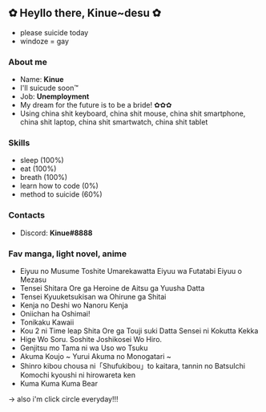 ## ✿ Heyllo there, Kinue~desu ✿
- please suicide today
- windoze = gay

### About me
- Name: **Kinue**
- I'll suicude soon:tm:
- Job: **Unemployment**
- My dream for the future is to be a bride! ✿✿✿
- Using china shit keyboard, china shit mouse, china shit smartphone, china shit laptop, china shit smartwatch, china shit tablet

### Skills
- sleep (100%)
- eat (100%)
- breath (100%)
- learn how to code (0%)
- method to suicide (60%)

### Contacts
- Discord: **Kinue#8888**

### Fav manga, light novel, anime
- Eiyuu no Musume Toshite Umarekawatta Eiyuu wa Futatabi Eiyuu o Mezasu
- Tensei Shitara Ore ga Heroine de Aitsu ga Yuusha Datta
- Tensei Kyuuketsukisan wa Ohirune ga Shitai
- Kenja no Deshi wo Nanoru Kenja
- Oniichan ha Oshimai!
- Tonikaku Kawaii
- Kou 2 ni Time leap Shita Ore ga Touji suki Datta Sensei ni Kokutta Kekka
- Hige Wo Soru. Soshite Joshikosei Wo Hiro.
- Genjitsu mo Tama ni wa Uso wo Tsuku
- Akuma Koujo ~ Yurui Akuma no Monogatari ~
- Shinro kibou chousa ni「Shufukibou」to kaitara, tannin no BatsuIchi Komochi kyoushi ni hirowareta ken
- Kuma Kuma Kuma Bear

-> also i'm click circle everyday!!!
